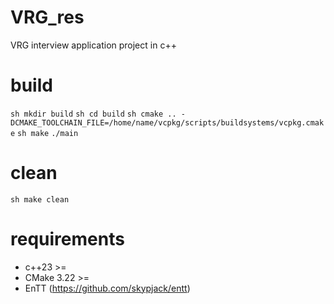 # VRG_res
VRG interview application project in c++


# build
``sh mkdir build``
``sh cd build``
``sh cmake .. -DCMAKE_TOOLCHAIN_FILE=/home/name/vcpkg/scripts/buildsystems/vcpkg.cmake``
``sh make``
`./main`

# clean
``sh make clean``

# requirements
- c++23 >=
- CMake 3.22 >=
- EnTT (https://github.com/skypjack/entt)